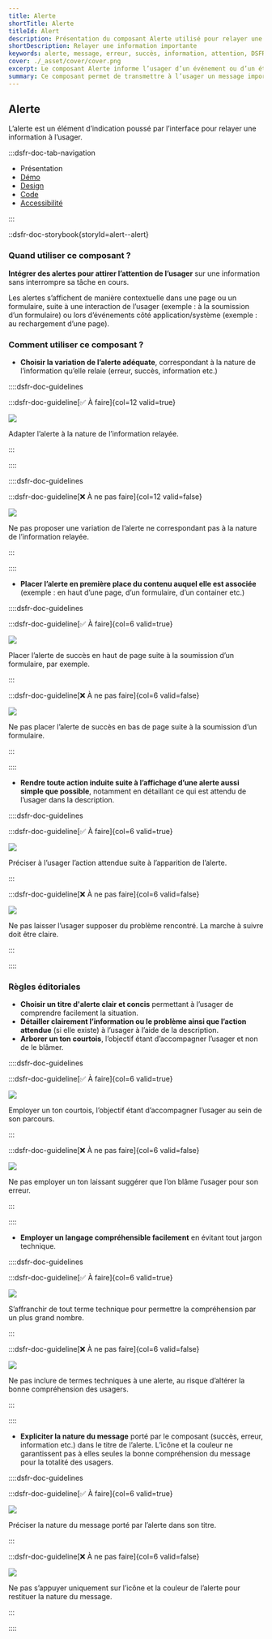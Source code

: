 ```yaml
---
title: Alerte
shortTitle: Alerte
titleId: Alert
description: Présentation du composant Alerte utilisé pour relayer une information importante à l’usager de façon contextuelle sans interrompre sa navigation.
shortDescription: Relayer une information importante
keywords: alerte, message, erreur, succès, information, attention, DSFR, accessibilité, interface
cover: ./_asset/cover/cover.png
excerpt: Le composant Alerte informe l’usager d’un événement ou d’un état du système, comme une erreur, une confirmation ou une information complémentaire, de manière non bloquante.
summary: Ce composant permet de transmettre à l’usager un message important en lien avec une action ou un état du système, sans interrompre sa tâche. Il est utilisé dans des contextes variés, comme un formulaire ou un événement technique. Il propose plusieurs variations (succès, erreur, information, attention), deux tailles, et des règles éditoriales strictes pour garantir une communication claire, courtoise et accessible.
---
```


## Alerte

L’alerte est un élément d’indication poussé par l’interface pour relayer une information à l’usager.

:::dsfr-doc-tab-navigation

- Présentation
- [Démo](./demo/index.md)
- [Design](./design/index.md)
- [Code](./code/index.md)
- [Accessibilité](./accessibility/index.md)

:::

::dsfr-doc-storybook{storyId=alert--alert}

### Quand utiliser ce composant ?

**Intégrer des alertes pour attirer l’attention de l’usager** sur une information sans interrompre sa tâche en cours.

Les alertes s’affichent de manière contextuelle dans une page ou un formulaire, suite à une interaction de l’usager (exemple : à la soumission d’un formulaire) ou lors d’événements côté application/système (exemple : au rechargement d’une page).

### Comment utiliser ce composant ?

- **Choisir la variation de l’alerte adéquate**, correspondant à la nature de l’information qu’elle relaie (erreur, succès, information etc.)

::::dsfr-doc-guidelines

:::dsfr-doc-guideline[✅ À faire]{col=12 valid=true}

![](./_asset/use/do-1.png)

Adapter l’alerte à la nature de l’information relayée.

:::

::::

::::dsfr-doc-guidelines

:::dsfr-doc-guideline[❌ À ne pas faire]{col=12 valid=false}

![](./_asset/use/dont-1.png)

Ne pas proposer une variation de l’alerte ne correspondant pas à la nature de l’information relayée.

:::

::::

- **Placer l’alerte en première place du contenu auquel elle est associée** (exemple : en haut d’une page, d’un formulaire, d’un container etc.)

::::dsfr-doc-guidelines

:::dsfr-doc-guideline[✅ À faire]{col=6 valid=true}

![](./_asset/use/do-2.png)

Placer l’alerte de succès en haut de page suite à la soumission d’un formulaire, par exemple.

:::

:::dsfr-doc-guideline[❌ À ne pas faire]{col=6 valid=false}

![](./_asset/use/dont-2.png)

Ne pas placer l’alerte de succès en bas de page suite à la soumission d’un formulaire.

:::

::::

- **Rendre toute action induite suite à l’affichage d’une alerte aussi simple que possible**, notamment en détaillant ce qui est attendu de l’usager dans la description.

::::dsfr-doc-guidelines

:::dsfr-doc-guideline[✅ À faire]{col=6 valid=true}

![](./_asset/use/do-3.png)

Préciser à l’usager l’action attendue suite à l’apparition de l’alerte.

:::

:::dsfr-doc-guideline[❌ À ne pas faire]{col=6 valid=false}

![](./_asset/use/dont-3.png)

Ne pas laisser l’usager supposer du problème rencontré. La marche à suivre doit être claire.

:::

::::

### Règles éditoriales

- **Choisir un titre d'alerte clair et concis** permettant à l’usager de comprendre facilement la situation.
- **Détailler clairement l’information ou le problème ainsi que l’action attendue** (si elle existe) à l’usager à l’aide de la description.
- **Arborer un ton courtois**, l’objectif étant d’accompagner l’usager et non de le blâmer.

::::dsfr-doc-guidelines

:::dsfr-doc-guideline[✅ À faire]{col=6 valid=true}

![](./_asset/edit/do-1.png)

Employer un ton courtois, l’objectif étant d’accompagner l’usager au sein de son parcours.

:::

:::dsfr-doc-guideline[❌ À ne pas faire]{col=6 valid=false}

![](./_asset/edit/dont-1.png)

Ne pas employer un ton laissant suggérer que l’on blâme l’usager pour son erreur.

:::

::::

- **Employer un langage compréhensible facilement** en évitant tout jargon technique.

::::dsfr-doc-guidelines

:::dsfr-doc-guideline[✅ À faire]{col=6 valid=true}

![](./_asset/edit/do-2.png)

S’affranchir de tout terme technique pour permettre la compréhension par un plus grand nombre.

:::

:::dsfr-doc-guideline[❌ À ne pas faire]{col=6 valid=false}

![](./_asset/edit/dont-2.png)

Ne pas inclure de termes techniques à une alerte, au risque d’altérer la bonne compréhension des usagers.

:::

::::

- **Expliciter la nature du message** porté par le composant (succès, erreur, information etc.) dans le titre de l’alerte. L’icône et la couleur ne garantissent pas à elles seules la bonne compréhension du message pour la totalité des usagers.

::::dsfr-doc-guidelines

:::dsfr-doc-guideline[✅ À faire]{col=6 valid=true}

![](./_asset/edit/do-3.png)

Préciser la nature du message porté par l’alerte dans son titre.

:::

:::dsfr-doc-guideline[❌ À ne pas faire]{col=6 valid=false}

![](./_asset/edit/dont-2.png)

Ne pas s’appuyer uniquement sur l’icône et la couleur de l’alerte pour restituer la nature du message.

:::

::::
